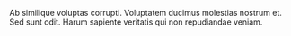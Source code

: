 Ab similique voluptas corrupti. Voluptatem ducimus molestias nostrum et. Sed sunt odit. Harum sapiente veritatis qui non repudiandae veniam.